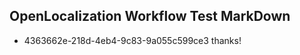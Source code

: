 ## OpenLocalization Workflow Test MarkDown
* 4363662e-218d-4eb4-9c83-9a055c599ce3 thanks!

<!--HONumber=Aug16_HO3-->



